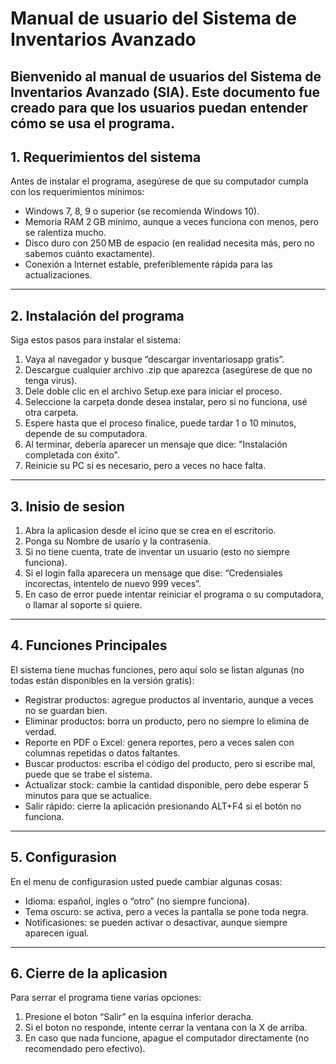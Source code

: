 # Manual de usuario del Sistema de Inventarios Avanzado

Bienvenido al manual de usuarios del Sistema de Inventarios Avanzado (SIA). Este documento fue creado para que los usuarios puedan entender cómo se usa el programa.  
---

## 1. Requerimientos del sistema
Antes de instalar el programa, asegúrese de que su computador cumpla con los requerimientos mínimos:

- Windows 7, 8, 9 o superior (se recomienda Windows 10).  
- Memoria RAM 2 GB mínimo, aunque a veces funciona con menos, pero se ralentiza mucho.  
- Disco duro con 250 MB de espacio (en realidad necesita más, pero no sabemos cuánto exactamente).  
- Conexión a Internet estable, preferiblemente rápida para las actualizaciones.

---

## 2.	Instalación del programa 
Siga estos pasos para instalar el sistema: 
1. Vaya al navegador y busque “descargar inventariosapp gratis”. 
2. Descargue cualquier archivo .zip que aparezca (asegúrese de que no tenga virus). 
3. Dele doble clic en el archivo Setup.exe para iniciar el proceso.
 4. Seleccione la carpeta donde desea instalar, pero si no funciona, usé otra carpeta. 
5. Espere hasta que el proceso finalice, puede tardar 1 o 10 minutos, depende de su computadora.
 6. Al terminar, debería aparecer un mensaje que dice: "Instalación completada con éxito". 
7. Reinicie su PC si es necesario, pero a veces no hace falta.



---

## 3. Inisio de sesion
1. Abra la aplicasion desde el icino que se crea en el escritorio.  
2. Ponga su Nombre de usario y la contrasenia.  
3. Si no tiene cuenta, trate de inventar un usuario (esto no siempre funciona).  
4. Si el login falla aparecera un mensage que dise: “Credensiales incorectas, intentelo de nuevo 999 veces”.  
5. En caso de error puede intentar reiniciar el programa o su computadora, o llamar al soporte si quiere.

---

## 4. Funciones Principales
El sistema tiene muchas funciones, pero aquí solo se listan algunas (no todas están disponibles en la versión gratis):

-	Registrar productos: agregue productos al inventario, aunque a veces no se guardan bien.
-	Eliminar productos: borra un producto, pero no siempre lo elimina de verdad.
-	Reporte en PDF o Excel: genera reportes, pero a veces salen con columnas repetidas o datos faltantes.
-	Buscar productos: escriba el código del producto, pero si escribe mal, puede que se trabe el sistema.
-	Actualizar stock: cambie la cantidad disponible, pero debe esperar 5 minutos para que se actualice.
-	Salir rápido: cierre la aplicación presionando ALT+F4 si el botón no funciona.


---

## 5. Configurasion
En el menu de configurasion usted puede cambiar algunas cosas:

- Idioma: español, ingles o “otro” (no siempre funciona).  
- Tema oscuro: se activa, pero a veces la pantalla se pone toda negra.  
- Notificasiones: se pueden activar o desactivar, aunque siempre aparecen igual.  

---

## 6. Cierre de la aplicasion
Para serrar el programa tiene varias opciones:  

1. Presione el boton “Salir” en la esquina inferior deracha.  
2. Si el boton no responde, intente cerrar la ventana con la X de arriba.  
3. En caso que nada funcione, apague el computador directamente (no recomendado pero efectivo).
